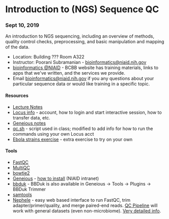 # Introduction to (NGS) Sequence QC

### Sept 10, 2019

An introduction to NGS sequencing, including an overview of methods, quality
control checks, preprocessing, and basic manipulation and mapping of the
data.

- Location: Building ??? Room A322
- Instructor: Poorani Subramanian - bioinformatics@niaid.nih.gov
- [bioinformatics @NIAID](https://bioinformatics.niaid.nih.gov/) - BCBB website has training materials, links to apps that we've written, and the services we provide.
- Email bioinformatics@niaid.nih.gov if you any questions about your particular sequence data or would like training in a specific topic.  

#### Resources
- [Lecture Notes](notes/sequence_qc_class.md) 
- [Locus info](notes/locus.md) - account, how to login and start interactive session, how to transfer data, etc.
- [Geneious notes](notes/geneious.md)
- [qc.sh](qc.sh) - script used in class; modified to add info for how to run the commands using your own Locus acct
- [Ebola strains exercise](notes/ebov.md) - extra exercise to try on your own

#### Tools
- [FastQC](https://www.bioinformatics.babraham.ac.uk/projects/fastqc/)
- [MultiQC](https://multiqc.info/)
- [bowtie2](http://bowtie-bio.sourceforge.net/bowtie2/index.shtml)
- [Geneious](https://support.geneious.com/hc/en-us) - [how to install](http://inside.niaid.nih.gov/topic/IT/support/software/Pages/geneious.aspx) (NIAID intranet)
- [bbduk](https://jgi.doe.gov/data-and-tools/bbtools/bb-tools-user-guide/bbduk-guide/) - BBDuk is also available in Geneious -> Tools -> Plugins -> BBDuk Trimmer
- [samtools](http://www.htslib.org/doc/samtools.html)
- [Nephele](https://nephele.niaid.nih.gov/) - easy web based interface to run FastQC, trim adapter/primer/quality, and merge paired-end reads. [QC Pipeline](https://nephele.niaid.nih.gov/user_guide_pipes/#qc_pipes) will work with general datasets (even non-microbiome).  [Very detailed info](https://nephele.niaid.nih.gov/details_qc/).

  

